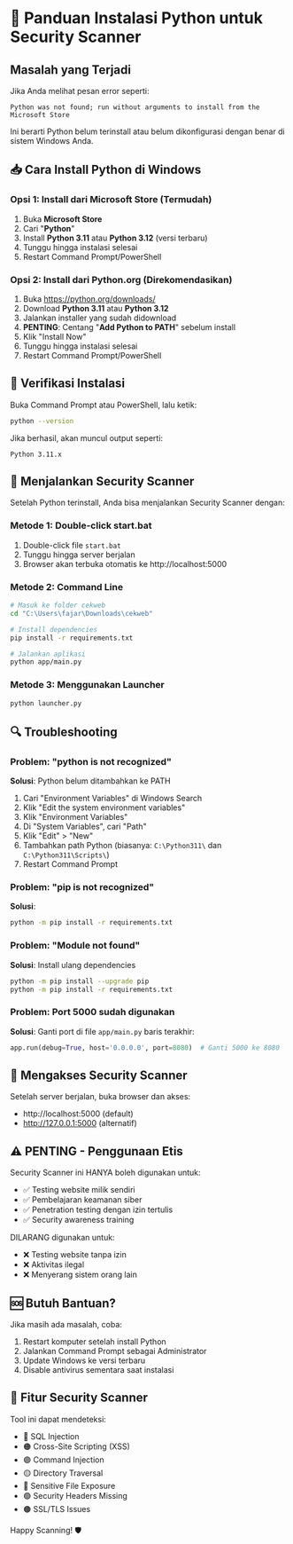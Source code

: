 # 🐍 Panduan Instalasi Python untuk Security Scanner

## Masalah yang Terjadi
Jika Anda melihat pesan error seperti:
```
Python was not found; run without arguments to install from the Microsoft Store
```

Ini berarti Python belum terinstall atau belum dikonfigurasi dengan benar di sistem Windows Anda.

## 📥 Cara Install Python di Windows

### Opsi 1: Install dari Microsoft Store (Termudah)
1. Buka **Microsoft Store**
2. Cari "**Python**"
3. Install **Python 3.11** atau **Python 3.12** (versi terbaru)
4. Tunggu hingga instalasi selesai
5. Restart Command Prompt/PowerShell

### Opsi 2: Install dari Python.org (Direkomendasikan)
1. Buka https://python.org/downloads/
2. Download **Python 3.11** atau **Python 3.12**
3. Jalankan installer yang sudah didownload
4. **PENTING**: Centang "**Add Python to PATH**" sebelum install
5. Klik "Install Now"
6. Tunggu hingga instalasi selesai
7. Restart Command Prompt/PowerShell

## 🔧 Verifikasi Instalasi

Buka Command Prompt atau PowerShell, lalu ketik:
```bash
python --version
```

Jika berhasil, akan muncul output seperti:
```
Python 3.11.x
```

## 🚀 Menjalankan Security Scanner

Setelah Python terinstall, Anda bisa menjalankan Security Scanner dengan:

### Metode 1: Double-click start.bat
1. Double-click file `start.bat`
2. Tunggu hingga server berjalan
3. Browser akan terbuka otomatis ke http://localhost:5000

### Metode 2: Command Line
```bash
# Masuk ke folder cekweb
cd "C:\Users\fajar\Downloads\cekweb"

# Install dependencies
pip install -r requirements.txt

# Jalankan aplikasi
python app/main.py
```

### Metode 3: Menggunakan Launcher
```bash
python launcher.py
```

## 🔍 Troubleshooting

### Problem: "python is not recognized"
**Solusi**: Python belum ditambahkan ke PATH
1. Cari "Environment Variables" di Windows Search
2. Klik "Edit the system environment variables"
3. Klik "Environment Variables"
4. Di "System Variables", cari "Path"
5. Klik "Edit" > "New"
6. Tambahkan path Python (biasanya: `C:\Python311\` dan `C:\Python311\Scripts\`)
7. Restart Command Prompt

### Problem: "pip is not recognized"
**Solusi**: 
```bash
python -m pip install -r requirements.txt
```

### Problem: "Module not found"
**Solusi**: Install ulang dependencies
```bash
python -m pip install --upgrade pip
python -m pip install -r requirements.txt
```

### Problem: Port 5000 sudah digunakan
**Solusi**: Ganti port di file `app/main.py` baris terakhir:
```python
app.run(debug=True, host='0.0.0.0', port=8080)  # Ganti 5000 ke 8080
```

## 📱 Mengakses Security Scanner

Setelah server berjalan, buka browser dan akses:
- http://localhost:5000 (default)
- http://127.0.0.1:5000 (alternatif)

## ⚠️ PENTING - Penggunaan Etis

Security Scanner ini HANYA boleh digunakan untuk:
- ✅ Testing website milik sendiri
- ✅ Pembelajaran keamanan siber
- ✅ Penetration testing dengan izin tertulis
- ✅ Security awareness training

DILARANG digunakan untuk:
- ❌ Testing website tanpa izin
- ❌ Aktivitas ilegal
- ❌ Menyerang sistem orang lain

## 🆘 Butuh Bantuan?

Jika masih ada masalah, coba:
1. Restart komputer setelah install Python
2. Jalankan Command Prompt sebagai Administrator
3. Update Windows ke versi terbaru
4. Disable antivirus sementara saat instalasi

## 🎯 Fitur Security Scanner

Tool ini dapat mendeteksi:
- 🔴 SQL Injection
- 🟠 Cross-Site Scripting (XSS)  
- 🟣 Command Injection
- 🟡 Directory Traversal
- 🔵 Sensitive File Exposure
- 🟢 Security Headers Missing
- 🟤 SSL/TLS Issues

Happy Scanning! 🛡️
